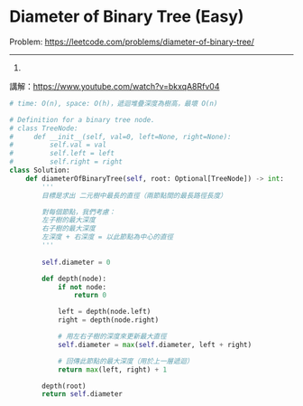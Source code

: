 Diameter of Binary Tree (Easy)
===

Problem: https://leetcode.com/problems/diameter-of-binary-tree/

---

1.   
講解：https://www.youtube.com/watch?v=bkxqA8Rfv04
```python
# time: O(n), space: O(h)，遞迴堆疊深度為樹高，最壞 O(n)

# Definition for a binary tree node.
# class TreeNode:
#     def __init__(self, val=0, left=None, right=None):
#         self.val = val
#         self.left = left
#         self.right = right
class Solution:
    def diameterOfBinaryTree(self, root: Optional[TreeNode]) -> int:
        '''
        目標是求出 二元樹中最長的直徑（兩節點間的最長路徑長度）

        對每個節點，我們考慮：
        左子樹的最大深度
        右子樹的最大深度
        左深度 + 右深度 = 以此節點為中心的直徑
        '''
        
        self.diameter = 0

        def depth(node):
            if not node:
                return 0

            left = depth(node.left)
            right = depth(node.right)

            # 用左右子樹的深度來更新最大直徑
            self.diameter = max(self.diameter, left + right)

            # 回傳此節點的最大深度（用於上一層遞迴）
            return max(left, right) + 1

        depth(root)
        return self.diameter
```
